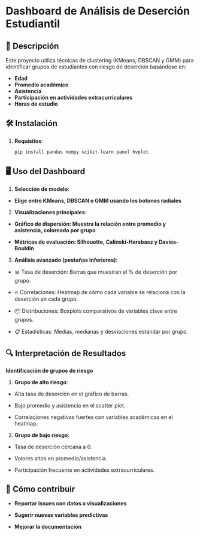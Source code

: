 # Dashboard de Análisis de Deserción Estudiantil

## 📌 Descripción
Este proyecto utiliza técnicas de clustering (KMeans, DBSCAN y GMM) para identificar grupos de estudiantes con riesgo de deserción basándose en:
- **Edad**
- **Promedio académico**
- **Asistencia**
- **Participación en actividades extracurriculares**
- **Horas de estudio**

## 🛠️ Instalación
1. **Requisitos**:
   ```bash
   pip install pandas numpy scikit-learn panel hvplot

## 🖥️ Uso del Dashboard

1. **Selección de modelo**:

- **Elige entre KMeans, DBSCAN o GMM usando los botones radiales**

2. **Visualizaciones principales**:

- **Gráfico de dispersión: Muestra la relación entre promedio y asistencia, coloreado por grupo**

- **Métricas de evaluación: Silhouette, Calinski-Harabasz y Davies-Bouldin**

3. **Análisis avanzado (pestañas inferiores)**:

- 📊 Tasa de deserción: Barras que muestran el % de deserción por grupo.

- 🔥 Correlaciones: Heatmap de cómo cada variable se relaciona con la deserción en cada grupo.

- 📦 Distribuciones: Boxplots comparativos de variables clave entre grupos.

- 📋 Estadísticas: Medias, medianas y desviaciones estándar por grupo.

## 🔍 Interpretación de Resultados

**Identificación de grupos de riesgo**

1. **Grupo de alto riesgo**:

- Alta tasa de deserción en el gráfico de barras.

- Bajo promedio y asistencia en el scatter plot.

- Correlaciones negativas fuertes con variables académicas en el heatmap.

2. **Grupo de bajo riesgo**:

- Tasa de deserción cercana a 0.

- Valores altos en promedio/asistencia.

- Participación frecuente en actividades extracurriculares.

## 🤖 Cómo contribuir

- **Reportar issues con datos o visualizaciones**

- **Sugerir nuevas variables predictivas**

- **Mejorar la documentación**